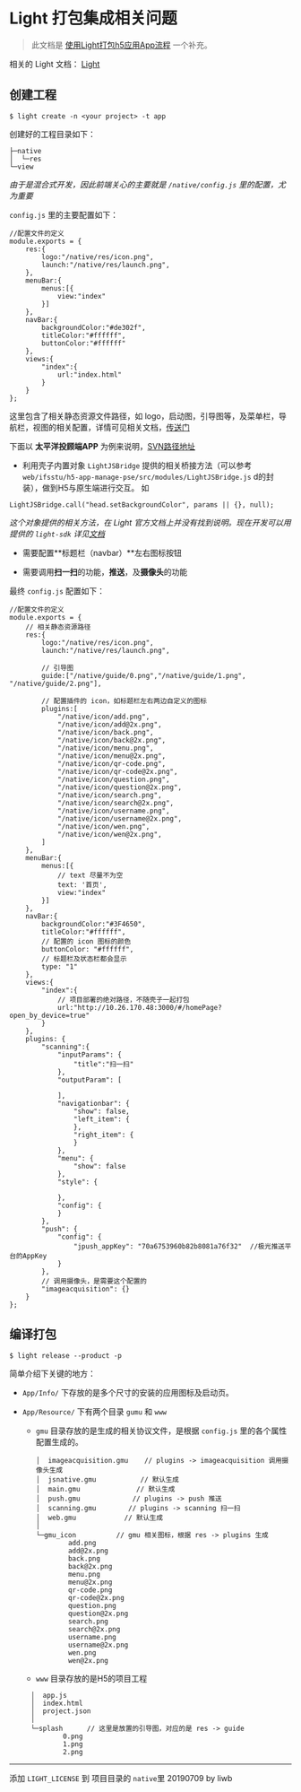 # Light 打包集成相关问题

> 此文档是 [使用Light打包h5应用App流程](https://github.com/cloud-templates/blog/blob/master/light%E6%89%93%E5%8C%85h5%E5%BA%94%E7%94%A8%E6%B5%81%E7%A8%8B.md?1543386430740) 一个补充。

相关的 Light 文档：
[Light](https://document.lightyy.com/app_dev_jsn/index.html)

## 创建工程

```
$ light create -n <your project> -t app
```

创建好的工程目录如下：

```
├─native
│  └─res
└─view
```
*由于是混合式开发，因此前端关心的主要就是 `/native/config.js` 里的配置，尤为重要*

`config.js` 里的主要配置如下：

```
//配置文件的定义
module.exports = {
    res:{
        logo:"/native/res/icon.png",
        launch:"/native/res/launch.png",
    },
    menuBar:{
        menus:[{
            view:"index"
        }]
    },
    navBar:{
        backgroundColor:"#de302f",
        titleColor:"#ffffff",
        buttonColor:"#ffffff"
    },
    views:{
        "index":{
            url:"index.html"
        }
    }
};
```

这里包含了相关静态资源文件路径，如 logo，启动图，引导图等，及菜单栏，导航栏，视图的相关配置，详情可见相关文档，[传送门](https://document.lightyy.com/app_dev_jsn/content/she_zhi_introduction.html)

下面以 **太平洋投顾端APP** 为例来说明，[SVN路径地址](https://192.168.57.168/BrokerNet/VIPSTU/trunk/Sources/web/ifsstu/light-app-manage-pse)

- 利用壳子内置对象 `LightJSBridge` 提供的相关桥接方法（可以参考 `web/ifsstu/h5-app-manage-pse/src/modules/LightJSBridge.js` d的封装），做到H5与原生端进行交互。 如
```
LightJSBridge.call("head.setBackgroundColor", params || {}, null);
```

*这个对象提供的相关方法，在 Light 官方文档上并没有找到说明。现在开发可以用提供的 `light-sdk` 详见[文档](https://document.lightyy.com/app_jssdk_ref/index.html)*

- 需要配置**标题栏（navbar）**左右图标按钮

- 需要调用**扫一扫**的功能，**推送**，及**摄像头**的功能

最终 `config.js` 配置如下：

```
//配置文件的定义
module.exports = {
    // 相关静态资源路径
    res:{
        logo:"/native/res/icon.png",
        launch:"/native/res/launch.png",
        
        // 引导图
        guide:["/native/guide/0.png","/native/guide/1.png", "/native/guide/2.png"],
        
        // 配置插件的 icon，如标题栏左右两边自定义的图标
        plugins:[
            "/native/icon/add.png",
            "/native/icon/add@2x.png",
            "/native/icon/back.png",
            "/native/icon/back@2x.png",
            "/native/icon/menu.png",
            "/native/icon/menu@2x.png",
            "/native/icon/qr-code.png",
            "/native/icon/qr-code@2x.png",
            "/native/icon/question.png",
            "/native/icon/question@2x.png",
            "/native/icon/search.png",
            "/native/icon/search@2x.png",
            "/native/icon/username.png",
            "/native/icon/username@2x.png",
            "/native/icon/wen.png",
            "/native/icon/wen@2x.png",
        ]
    },
    menuBar:{
        menus:[{
            // text 尽量不为空
            text: '首页',
            view:"index"
        }]
    },
    navBar:{
        backgroundColor:"#3F4650",
        titleColor:"#ffffff",
        // 配置的 icon 图标的颜色
        buttonColor: "#ffffff",
        // 标题栏及状态栏都会显示
        type: "1"
    },
    views:{
        "index":{
            // 项目部署的绝对路径，不随壳子一起打包
            url:"http://10.26.170.48:3000/#/homePage?open_by_device=true"
        }
    },
    plugins: {
        "scanning":{
            "inputParams": {
                "title":"扫一扫"
            },
            "outputParam": [

            ],
            "navigationbar": {
                "show": false,
                "left_item": {
                },
                "right_item": {
                }
            },
            "menu": {
                "show": false
            },
            "style": {

            },
            "config": {
            }
        },
        "push": {
            "config": {
                "jpush_appKey": "70a6753960b82b8081a76f32"  //极光推送平台的AppKey
            }
        },
        // 调用摄像头，是需要这个配置的
        "imageacquisition": {}
    }
};
```


## 编译打包

```
$ light release --product -p
```
简单介绍下关键的地方：

+ `App/Info/` 下存放的是多个尺寸的安装的应用图标及启动页。
+ `App/Resource/` 下有两个目录 `gumu` 和 `www`

  - `gmu` 目录存放的是生成的相关协议文件，是根据 `config.js` 里的各个属性配置生成的。
    
    ```
    │  imageacquisition.gmu    // plugins -> imageacquisition 调用摄像头生成
    │  jsnative.gmu           // 默认生成
    │  main.gmu              // 默认生成
    │  push.gmu             // plugins -> push 推送
    │  scanning.gmu        // plugins -> scanning 扫一扫
    │  web.gmu            // 默认生成  
    │                        
    └─gmu_icon          // gmu 相关图标，根据 res -> plugins 生成     
            add.png          
            add@2x.png       
            back.png         
            back@2x.png      
            menu.png         
            menu@2x.png      
            qr-code.png      
            qr-code@2x.png   
            question.png     
            question@2x.png  
            search.png       
            search@2x.png    
            username.png     
            username@2x.png  
            wen.png          
            wen@2x.png       
    ```
  
  - `www` 目录存放的是H5的项目工程
  
  ```
    │  app.js
    │  index.html
    │  project.json
    │
    └─splash      // 这里是放置的引导图，对应的是 res -> guide
            0.png
            1.png
            2.png
  ```
---

添加 `LIGHT_LICENSE` 到 项目目录的 `native`里
20190709 by liwb
  
